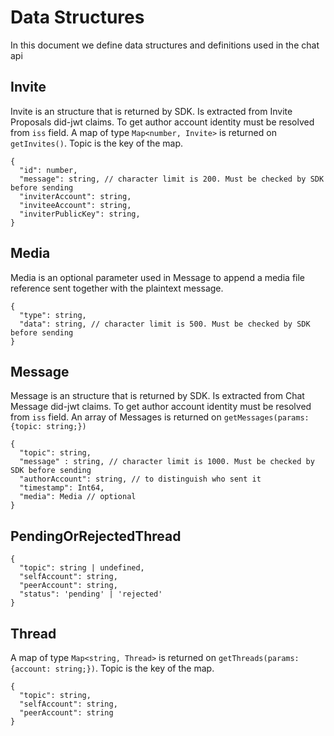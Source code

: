 # Data Structures

In this document we define data structures and definitions used in the chat api

## Invite

Invite is an structure that is returned by SDK. Is extracted from Invite Proposals did-jwt claims. To get author account identity must be resolved from `iss` field. A map of type `Map<number, Invite>` is returned on `getInvites()`. Topic is the key of the map.


```jsonc
{
  "id": number,
  "message": string, // character limit is 200. Must be checked by SDK before sending
  "inviterAccount": string,
  "inviteeAccount": string,
  "inviterPublicKey": string,
}
```

## Media

Media is an optional parameter used in Message to append a media file reference sent together with the plaintext message.

```jsonc
{
  "type": string,
  "data": string, // character limit is 500. Must be checked by SDK before sending
}
```

## Message

Message is an structure that is returned by SDK. Is extracted from Chat Message did-jwt claims. To get author account identity must be resolved from `iss` field. An array of Messages is returned on `getMessages(params: {topic: string;})`

```jsonc
{
  "topic": string,
  "message" : string, // character limit is 1000. Must be checked by SDK before sending
  "authorAccount": string, // to distinguish who sent it
  "timestamp": Int64,
  "media": Media // optional
}
```

## PendingOrRejectedThread

```jsonc
{
  "topic": string | undefined,
  "selfAccount": string,
  "peerAccount": string,
  "status": 'pending' | 'rejected'
}
```

## Thread

A map of type `Map<string, Thread>` is returned on `getThreads(params: {account: string;})`. Topic is the key of the map.

```jsonc
{
  "topic": string,
  "selfAccount": string,
  "peerAccount": string
}
```
